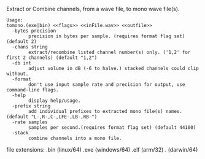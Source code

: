 Extract or Combine channels, from a wave file, to mono wave file(s). 

```
Usage:
tomono.(exe|bin) <<flags>> <<inFile.wav>> <<outfile>>
  -bytes precision
    	precision in bytes per sample. (requires format flag set) (default 2)
  -chans string
    	extract/recombine listed channel number(s) only. ('1,2' for first 2 channels) (default "1,2")
  -db int
    	adjust volume in dB (-6 to halve.) stacked channels could clip without.
  -format
    	don't use input sample rate and precision for output, use command-line flags.
  -help
    	display help/usage.
  -prefix string
    	add individual prefixes to extracted mono file(s) names. (default "L-,R-,C-,LFE-,LB-,RB-")
  -rate samples
    	samples per second.(requires format flag set) (default 44100)
  -stack
    	combine channels into a mono file.

```

file extensions: .bin (linux/64) .exe (windows/64) .elf (arm/32) . (darwin/64)
